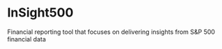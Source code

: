 # InSight500
Financial reporting tool that focuses on delivering insights from S&amp;P 500 financial data
